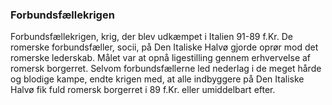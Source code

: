 ### Forbundsfællekrigen


Forbundsfællekrigen, krig, der blev udkæmpet i Italien 91-89 f.Kr. De romerske forbundsfæller, socii, på Den Italiske Halvø gjorde oprør mod det romerske lederskab. Målet var at opnå ligestilling gennem erhvervelse af romersk borgerret. Selvom forbundsfællerne led nederlag i de meget hårde og blodige kampe, endte krigen med, at alle indbyggere på Den Italiske Halvø fik fuld romersk borgerret i 89 f.Kr. eller umiddelbart efter.
